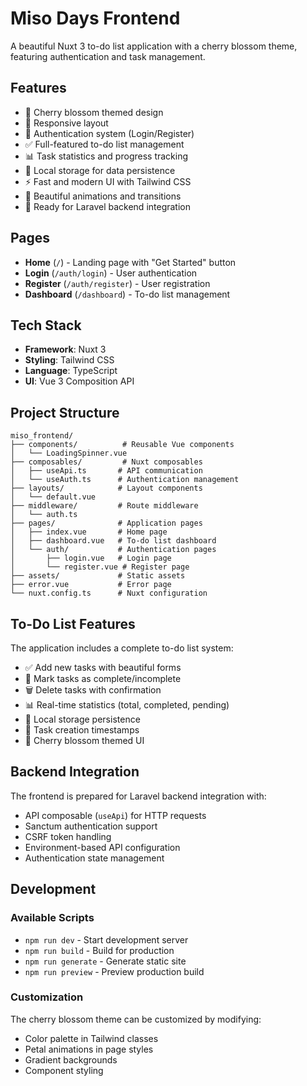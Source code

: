 # Miso Days Frontend

A beautiful Nuxt 3 to-do list application with a cherry blossom theme, featuring authentication and task management.

## Features

- 🌸 Cherry blossom themed design
- 📱 Responsive layout
- 🔐 Authentication system (Login/Register)
- ✅ Full-featured to-do list management
- 📊 Task statistics and progress tracking
- 💾 Local storage for data persistence
- ⚡ Fast and modern UI with Tailwind CSS
- 🎨 Beautiful animations and transitions
- 🔄 Ready for Laravel backend integration

## Pages

- **Home** (`/`) - Landing page with "Get Started" button
- **Login** (`/auth/login`) - User authentication
- **Register** (`/auth/register`) - User registration
- **Dashboard** (`/dashboard`) - To-do list management

## Tech Stack

- **Framework**: Nuxt 3
- **Styling**: Tailwind CSS
- **Language**: TypeScript
- **UI**: Vue 3 Composition API

## Project Structure

```
miso_frontend/
├── components/          # Reusable Vue components
│   └── LoadingSpinner.vue
├── composables/         # Nuxt composables
│   ├── useApi.ts       # API communication
│   └── useAuth.ts      # Authentication management
├── layouts/            # Layout components
│   └── default.vue
├── middleware/         # Route middleware
│   └── auth.ts
├── pages/              # Application pages
│   ├── index.vue       # Home page
│   ├── dashboard.vue   # To-do list dashboard
│   └── auth/           # Authentication pages
│       ├── login.vue   # Login page
│       └── register.vue # Register page
├── assets/             # Static assets
├── error.vue           # Error page
└── nuxt.config.ts      # Nuxt configuration
```

## To-Do List Features

The application includes a complete to-do list system:

- ✅ Add new tasks with beautiful forms
- 🔄 Mark tasks as complete/incomplete
- 🗑️ Delete tasks with confirmation
- 📊 Real-time statistics (total, completed, pending)
- 💾 Local storage persistence
- 📅 Task creation timestamps
- 🎨 Cherry blossom themed UI

## Backend Integration

The frontend is prepared for Laravel backend integration with:

- API composable (`useApi`) for HTTP requests
- Sanctum authentication support
- CSRF token handling
- Environment-based API configuration
- Authentication state management

## Development

### Available Scripts

- `npm run dev` - Start development server
- `npm run build` - Build for production
- `npm run generate` - Generate static site
- `npm run preview` - Preview production build

### Customization

The cherry blossom theme can be customized by modifying:

- Color palette in Tailwind classes
- Petal animations in page styles
- Gradient backgrounds
- Component styling





